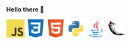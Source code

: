 ### Hello there 👋

<!--
**NicholasTerek/NicholasTerek** is a ✨ _special_ ✨ repository because its `README.md` (this file) appears on your GitHub profile.

Here are some ideas to get you started:

- 🔭 I’m currently working on ...
- 🌱 I’m currently learning ...
- 👯 I’m looking to collaborate on ...
- 🤔 I’m looking for help with ...
- 💬 Ask me about ...
- 📫 How to reach me: ...
- 😄 Pronouns: ...
- ⚡ Fun fact: ...
-->


<div>
  <img src="https://github.com/devicons/devicon/blob/master/icons/javascript/javascript-original.svg" alt="JavaScript logo" width="50" height="50">
  <img src="https://github.com/devicons/devicon/blob/master/icons/css3/css3-plain.svg" alt="JavaScript logo" width="50" height="50">
  <img src="https://github.com/devicons/devicon/blob/master/icons/html5/html5-original.svg" alt="JavaScript logo" width="50" height="50">
  <img src="https://github.com/devicons/devicon/blob/master/icons/python/python-original.svg" alt="Python logo" width="50" height="50">
   <img src="https://github.com/devicons/devicon/blob/master/icons/java/java-original.svg" alt="Python logo" width="50" height="50">
  <img src="https://github.com/devicons/devicon/blob/master/icons/flask/flask-original.svg" alt="Python logo" width="50" height="50">
</div>

